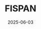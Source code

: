 ---  
layout: startup_page  
title: "FISPAN"  
id: "fispan.com"  
permalink: "/fispanfispan.com06032025/"  
website: "https://fispan.com/"  
funding_round: "Series B"  
funding_amount: "$30M"  
investors: "Canapi Ventures"  
about: "FISPAN is a fintech company that integrates banks with their clients' enterprise resource planning (ERP) and accounting systems. Their ERP banking solutions eliminate the complexities of traditional banking services. By embedding banking services directly into ERP and accounting software, FISPAN streamlines financial workflows and reduces costs."  
markets: "Fintech, Financial Services"  
hq: "Vancouver, British Columbia, Canada"  
founded_year: "2016"  
linkedin: "https://www.linkedin.com/company/fispan"  
twitter: "https://twitter.com/FISPAN_"  
instagram: ""  
facebook: "https://www.facebook.com/fispan/"  
crunchbase: "https://www.crunchbase.com/organization/fi-span-services-inc"  
pitchbook: "https://pitchbook.com/profiles/company/229176-19"  

date_display: "03-Jun-2025"  
date: "2025-06-03"

# SEO Optimization  
meta_title: "FISPAN - Series B Funding ($30M)"  
meta_description: "FISPAN, FISPAN is a fintech company that integrates banks with their clients' enterprise resource planning (ERP) and accounting systems. Their ERP banking sol..."  
meta_keywords: "FISPAN, Fintech, Financial Services, Series B funding"  
canonical_url: "https://startup.projectstartups.com/fispanfispan.com06032025/"  
---